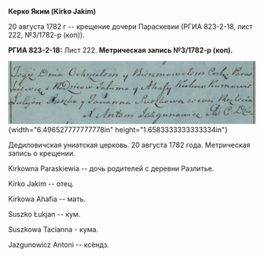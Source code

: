 **Керко Яким (Kirko Jakim)**

20 августа 1782 г -- крещение дочери Параскевии (РГИА 823-2-18, лист
222, №3/1782-р (коп)).

**РГИА 823-2-18:** Лист 222. **Метрическая запись №3/1782-р (коп).**

![](./media/22a846ff190746231594731f88e365e7153e367f.png){width="6.496527777777778in"
height="1.6583333333333334in"}

Дедиловичская униатская церковь. 20 августа 1782 года. Метрическая
запись о крещении.

Kirkowna Paraskiewia -- дочь родителей с деревни Разлитье.

Kirko Jakim -- отец.

Kirkowa Ahafia -- мать.

Suszko Łukjan -- кум.

Suszkowa Tacianna - кума.

Jazgunowicz Antoni -- ксёндз.
